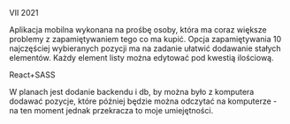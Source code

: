 VII 2021

Aplikacja mobilna wykonana na prośbę osoby, która ma coraz większe problemy z zapamiętywaniem tego co ma kupić. Opcja zapamiętywania 10 najczęściej wybieranych pozycji ma na zadanie ułatwić dodawanie stałych elementów. Każdy element listy można edytować pod kwestią ilościową.

React+SASS

W planach jest dodanie backendu i db, by można było z komputera dodawać pozycje, które później będzie można odczytać na komputerze - na ten moment jednak przekracza to moje umiejętności.
